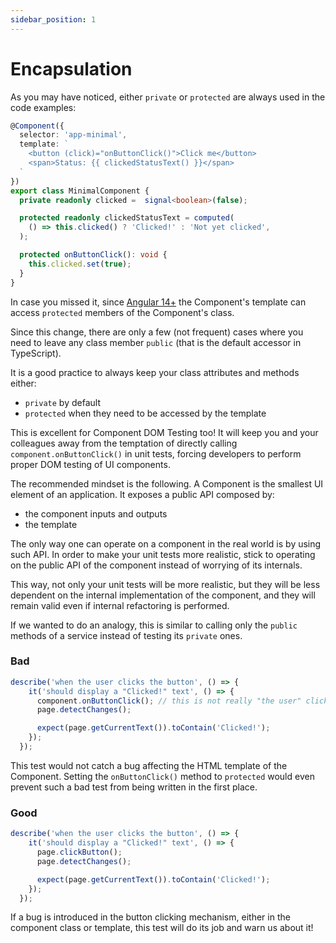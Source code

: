 ```yaml
---
sidebar_position: 1
---
```


# Encapsulation

As you may have noticed, either `private` or `protected` are always used in the code examples:

```typescript
@Component({
  selector: 'app-minimal',
  template: `
    <button (click)="onButtonClick()">Click me</button>
    <span>Status: {{ clickedStatusText() }}</span>
  `
})
export class MinimalComponent {
  private readonly clicked =  signal<boolean>(false);

  protected readonly clickedStatusText = computed(
    () => this.clicked() ? 'Clicked!' : 'Not yet clicked',
  );

  protected onButtonClick(): void {
    this.clicked.set(true);
  }
}
```

In case you missed it, since [Angular 14+](https://blog.angular.dev/angular-v14-is-now-available-391a6db736af) the Component's template can access `protected` members of the Component's class.

Since this change, there are only a few (not frequent) cases where you need to leave any class member `public` (that is the default accessor in TypeScript).

It is a good practice to always keep your class attributes and methods either:
- `private` by default
- `protected` when they need to be accessed by the template

This is excellent for Component DOM Testing too!
It will keep you and your colleagues away from the temptation of directly calling `component.onButtonClick()` in unit tests, forcing developers to perform proper DOM testing of UI components.

The recommended mindset is the following. A Component is the smallest UI element of an application. It exposes a public API composed by:

- the component inputs and outputs
- the template

The only way one can operate on a component in the real world is by using such API. In order to make your unit tests more realistic, stick to operating on the public API of the component instead of worrying of its internals.

This way, not only your unit tests will be more realistic, but they will be less dependent on the internal implementation of the component, and they will remain valid even if internal refactoring is performed.

If we wanted to do an analogy, this is similar to calling only the `public` methods of a service instead of testing its `private` ones.

### Bad

```typescript
describe('when the user clicks the button', () => {
    it('should display a "Clicked!" text', () => {
      component.onButtonClick(); // this is not really "the user" clicking the button, is it?
      page.detectChanges();

      expect(page.getCurrentText()).toContain('Clicked!');
    });
  });
```

This test would not catch a bug affecting the HTML template of the Component. Setting the `onButtonClick()` method to `protected` would even prevent such a bad test from being written in the first place.

### Good

```typescript
describe('when the user clicks the button', () => {
    it('should display a "Clicked!" text', () => {
      page.clickButton();
      page.detectChanges();

      expect(page.getCurrentText()).toContain('Clicked!');
    });
  });
```

If a bug is introduced in the button clicking mechanism, either in the component class or template, this test will do its job and warn us about it!
